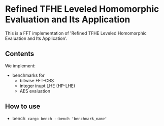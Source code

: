 # Refined TFHE Leveled Homomorphic Evaluation and Its Application
This is a FFT implementation of 'Refined TFHE Leveled Homomorphic Evaluation and Its Application'.

## Contents
We implement:
- benchmarks for
  - bitwise FFT-CBS
  - integer inupt LHE (HP-LHE) 
  - AES evaluation

## How to use
- bench: `cargo bench --bench 'benchmark_name'`
